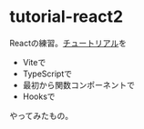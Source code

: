 # tutorial-react2

Reactの練習。[チュートリアル](https://ja.reactjs.org/tutorial/tutorial.html)を
- Viteで
- TypeScriptで
- 最初から関数コンポーネントで
- Hooksで

やってみたもの。
